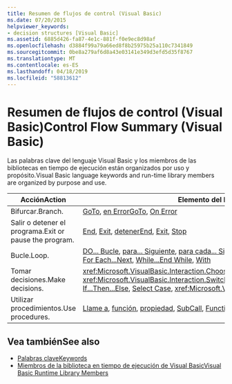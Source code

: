 ```yaml
---
title: Resumen de flujos de control (Visual Basic)
ms.date: 07/20/2015
helpviewer_keywords:
- decision structures [Visual Basic]
ms.assetid: 6885d426-fa87-4e1c-881f-f0e9ec8d98af
ms.openlocfilehash: d3884f99a79a66ed8f8b25975b25a110c7341849
ms.sourcegitcommit: 0be8a279af6d8a43e03141e349d3efd5d35f8767
ms.translationtype: MT
ms.contentlocale: es-ES
ms.lasthandoff: 04/18/2019
ms.locfileid: "58813612"
---
```

# <a name="control-flow-summary-visual-basic"></a><span data-ttu-id="b86c9-102">Resumen de flujos de control (Visual Basic)</span><span class="sxs-lookup"><span data-stu-id="b86c9-102">Control Flow Summary (Visual Basic)</span></span>
<span data-ttu-id="b86c9-103">Las palabras clave del lenguaje Visual Basic y los miembros de las bibliotecas en tiempo de ejecución están organizados por uso y propósito.</span><span class="sxs-lookup"><span data-stu-id="b86c9-103">Visual Basic language keywords and run-time library members are organized by purpose and use.</span></span>  
  
|<span data-ttu-id="b86c9-104">Acción</span><span class="sxs-lookup"><span data-stu-id="b86c9-104">Action</span></span>|<span data-ttu-id="b86c9-105">Elemento del lenguaje</span><span class="sxs-lookup"><span data-stu-id="b86c9-105">Language element</span></span>|  
|------------|----------------------|  
|<span data-ttu-id="b86c9-106">Bifurcar.</span><span class="sxs-lookup"><span data-stu-id="b86c9-106">Branch.</span></span>|<span data-ttu-id="b86c9-107">[GoTo](../../../visual-basic/language-reference/statements/goto-statement.md), [en Error](../../../visual-basic/language-reference/statements/on-error-statement.md)</span><span class="sxs-lookup"><span data-stu-id="b86c9-107">[GoTo](../../../visual-basic/language-reference/statements/goto-statement.md), [On Error](../../../visual-basic/language-reference/statements/on-error-statement.md)</span></span>|  
|<span data-ttu-id="b86c9-108">Salir o detener el programa.</span><span class="sxs-lookup"><span data-stu-id="b86c9-108">Exit or pause the program.</span></span>|<span data-ttu-id="b86c9-109">[End](../../../visual-basic/language-reference/statements/end-statement.md), [Exit](../../../visual-basic/language-reference/statements/exit-statement.md), [detener](../../../visual-basic/language-reference/statements/stop-statement.md)</span><span class="sxs-lookup"><span data-stu-id="b86c9-109">[End](../../../visual-basic/language-reference/statements/end-statement.md), [Exit](../../../visual-basic/language-reference/statements/exit-statement.md), [Stop](../../../visual-basic/language-reference/statements/stop-statement.md)</span></span>|  
|<span data-ttu-id="b86c9-110">Bucle.</span><span class="sxs-lookup"><span data-stu-id="b86c9-110">Loop.</span></span>|<span data-ttu-id="b86c9-111">[DO... Bucle](../../../visual-basic/language-reference/statements/do-loop-statement.md), [para... Siguiente](../../../visual-basic/language-reference/statements/for-next-statement.md), [para cada... Siguiente](../../../visual-basic/language-reference/statements/for-each-next-statement.md), [mientras... End While](../../../visual-basic/language-reference/statements/while-end-while-statement.md), [con](../../../visual-basic/language-reference/statements/with-end-with-statement.md)</span><span class="sxs-lookup"><span data-stu-id="b86c9-111">[Do...Loop](../../../visual-basic/language-reference/statements/do-loop-statement.md), [For...Next](../../../visual-basic/language-reference/statements/for-next-statement.md), [For Each...Next](../../../visual-basic/language-reference/statements/for-each-next-statement.md), [While...End While](../../../visual-basic/language-reference/statements/while-end-while-statement.md), [With](../../../visual-basic/language-reference/statements/with-end-with-statement.md)</span></span>|  
|<span data-ttu-id="b86c9-112">Tomar decisiones.</span><span class="sxs-lookup"><span data-stu-id="b86c9-112">Make decisions.</span></span>|<span data-ttu-id="b86c9-113"><xref:Microsoft.VisualBasic.Interaction.Choose%2A>, [Si... Entonces... Else](../../../visual-basic/language-reference/statements/if-then-else-statement.md), [Select Case](../../../visual-basic/language-reference/statements/select-case-statement.md), <xref:Microsoft.VisualBasic.Interaction.Switch%2A></span><span class="sxs-lookup"><span data-stu-id="b86c9-113"><xref:Microsoft.VisualBasic.Interaction.Choose%2A>, [If...Then...Else](../../../visual-basic/language-reference/statements/if-then-else-statement.md), [Select Case](../../../visual-basic/language-reference/statements/select-case-statement.md), <xref:Microsoft.VisualBasic.Interaction.Switch%2A></span></span>|  
|<span data-ttu-id="b86c9-114">Utilizar procedimientos.</span><span class="sxs-lookup"><span data-stu-id="b86c9-114">Use procedures.</span></span>|<span data-ttu-id="b86c9-115">[Llame a](../../../visual-basic/language-reference/statements/call-statement.md), [función](../../../visual-basic/language-reference/statements/function-statement.md), [propiedad](../../../visual-basic/language-reference/statements/property-statement.md), [Sub](../../../visual-basic/language-reference/statements/sub-statement.md)</span><span class="sxs-lookup"><span data-stu-id="b86c9-115">[Call](../../../visual-basic/language-reference/statements/call-statement.md), [Function](../../../visual-basic/language-reference/statements/function-statement.md), [Property](../../../visual-basic/language-reference/statements/property-statement.md), [Sub](../../../visual-basic/language-reference/statements/sub-statement.md)</span></span>|  
  
## <a name="see-also"></a><span data-ttu-id="b86c9-116">Vea también</span><span class="sxs-lookup"><span data-stu-id="b86c9-116">See also</span></span>

- [<span data-ttu-id="b86c9-117">Palabras clave</span><span class="sxs-lookup"><span data-stu-id="b86c9-117">Keywords</span></span>](../../../visual-basic/language-reference/keywords/index.md)
- [<span data-ttu-id="b86c9-118">Miembros de la biblioteca en tiempo de ejecución de Visual Basic</span><span class="sxs-lookup"><span data-stu-id="b86c9-118">Visual Basic Runtime Library Members</span></span>](../../../visual-basic/language-reference/runtime-library-members.md)
